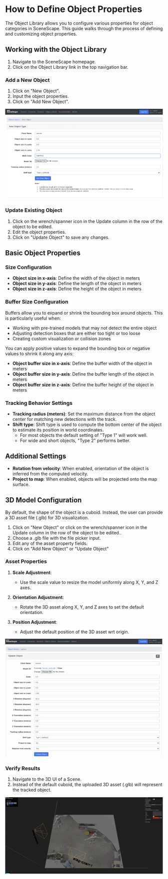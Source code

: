 # How to Define Object Properties

The Object Library allows you to configure various properties for object categories in SceneScape. This guide walks through the process of defining and customizing object properties.

## Working with the Object Library

1. Navigate to the SceneScape homepage.
2. Click on the Object Library link in the top navigation bar.

### Add a New Object

1. Click on "New Object".
2. Input the object properties.
3. Click on "Add New Object".

![Create New Object](images/new-object.png)

### Update Existing Object

1. Click on the wrench/spanner icon in the Update column in the row of the object to be edited.
2. Edit the object properties.
3. Click on "Update Object" to save any changes.

## Basic Object Properties

### Size Configuration

- **Object size in x-axis**: Define the width of the object in meters
- **Object size in y-axis**: Define the length of the object in meters
- **Object size in z-axis**: Define the height of the object in meters

### Buffer Size Configuration

Buffers allow you to expand or shrink the bounding box around objects. This is particularly useful when:

- Working with pre-trained models that may not detect the entire object
- Adjusting detection boxes that are either too tight or too loose
- Creating custom visualization or collision zones

You can apply positive values to expand the bounding box or negative values to shrink it along any axis:

- **Object buffer size in x-axis**: Define the buffer width of the object in meters
- **Object buffer size in y-axis**: Define the buffer length of the object in meters
- **Object buffer size in z-axis**: Define the buffer height of the object in meters

### Tracking Behavior Settings

- **Tracking radius (meters)**: Set the maximum distance from the object center for matching new detections with the track.
- **Shift type**: Shift type is used to compute the bottom center of the object to estimate its position in world coordinates.
  - For most objects the default setting of "Type 1" will work well.
  - For wide and short objects, "Type 2" performs better.

## Additional Settings

- **Rotation from velocity**: When enabled, orientation of the object is inferred from the computed velocity.
- **Project to map**: When enabled, objects will be projected onto the map surface.

## 3D Model Configuration

By default, the shape of the object is a cuboid. Instead, the user can provide a 3D asset file (.glb) for 3D visualization.

1. Click on "New Object" or click on the wrench/spanner icon in the Update column in the row of the object to be edited..
2. Choose a .glb file with the file picker input.
3. Edit any of the asset property fields.
4. Click on "Add New Object" or "Update Object"

### Asset Properties

1. **Scale Adjustment**:
   - Use the scale value to resize the model uniformly along X, Y, and Z axes.

2. **Orientation Adjustment**:
   - Rotate the 3D asset along X, Y, and Z axes to set the default orientation.

3. **Position Adjustment**:
   - Adjust the default position of the 3D asset wrt origin.

![Add GLB as Object Asset](images/object-glb.png)

### Verify Results

1. Navigate to the 3D UI of a Scene.
2. Instead of the default cuboid, the uploaded 3D asset (.glb) will represent the tracked object.

![Visualize 3D Asset in 3D UI](images/glb-asset-3d-ui.png)
